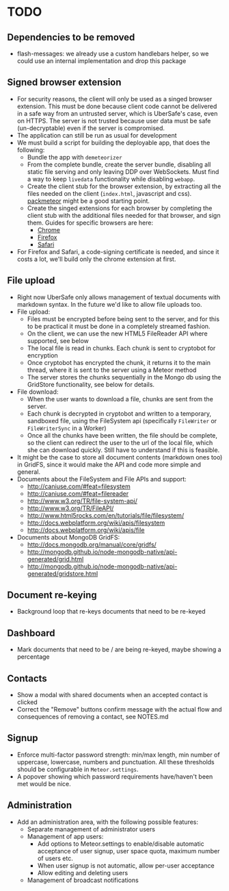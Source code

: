 TODO
====

## Dependencies to be removed

* flash-messages: we already use a custom handlebars helper, so we could use an internal implementation and drop this package

## Signed browser extension

* For security reasons, the client will only be used as a singed browser extension. This must be done because client code cannot be delivered in a safe way from an untrusted server, which is UberSafe's case, even on HTTPS. The server is not trusted because user data must be safe (un-decryptable) even if the server is compromised.
* The application can still be run as usual for development
* We must build a script for building the deployable app, that does the following:
    * Bundle the app with `demeteorizer`
    * From the complete bundle, create the server bundle, disabling all static file serving and only leaving DDP over WebSockets. Must find a way to keep `livedata` functionality while disabling `webapp`.
    * Create the client stub for the browser extension, by extracting all the files needed on the client (`index.html`, javascript and css). [packmeteor](https://npmjs.org/package/packmeteor) might be a good starting point.
    * Create the singed extensions for each browser by completing the client stub with the additional files needed for that browser, and sign them. Guides for specific browsers are here:
        * [Chrome](http://developer.chrome.com/extensions/packaging.html)
        * [Firefox](https://developer.mozilla.org/en-US/docs/Signing_an_extension)
        * [Safari](https://developer.apple.com/library/safari/documentation/Tools/Conceptual/SafariExtensionGuide/Introduction/Introduction.html)
* For Firefox and Safari, a code-signing certificate is needed, and since it costs a lot, we'll build only the chrome extension at first.

## File upload

* Right now UberSafe only allows management of textual documents with markdown syntax. In the future we'd like to allow file uploads too.
* File upload:
    * Files must be encrypted before being sent to the server, and for this to be practical it must be done in a completely streamed fashion.
    * On the client, we can use the new HTML5 FileReader API where supported, see below
    * The local file is read in chunks. Each chunk is sent to cryptobot for encryption
    * Once cryptobot has encrypted the chunk, it returns it to the main thread, where it is sent to the server using a Meteor method
    * The server stores the chunks sequentially in the Mongo db using the GridStore functionality, see below for details.
* File download:
    * When the user wants to download a file, chunks are sent from the server.
    * Each chunk is decrypted in cryptobot and written to a temporary, sandboxed file, using the FileSystem api (specifically `FileWriter` or `FileWriterSync` in a Worker)
    * Once all the chunks have been written, the file should be complete, so the client can redirect the user to the url of the local file, which she can download quickly. Still have to understand if this is feasible.
* It might be the case to store all document contents (markdown ones too) in GridFS, since it would make the API and code more simple and general.
* Documents about the FileSystem and File APIs and support:
    * http://caniuse.com/#feat=filesystem
    * http://caniuse.com/#feat=filereader
    * http://www.w3.org/TR/file-system-api/
    * http://www.w3.org/TR/FileAPI/
    * http://www.html5rocks.com/en/tutorials/file/filesystem/
    * http://docs.webplatform.org/wiki/apis/filesystem
    * http://docs.webplatform.org/wiki/apis/file
* Documents about MongoDB GridFS:
    * http://docs.mongodb.org/manual/core/gridfs/
    * http://mongodb.github.io/node-mongodb-native/api-generated/grid.html
    * http://mongodb.github.io/node-mongodb-native/api-generated/gridstore.html

## Document re-keying

* Background loop that re-keys documents that need to be re-keyed

## Dashboard

* Mark documents that need to be / are being re-keyed, maybe showing a percentage

## Contacts

* Show a modal with shared documents when an accepted contact is clicked
* Correct the "Remove" buttons confirm message with the actual flow and consequences of removing a contact, see NOTES.md

## Signup

* Enforce multi-factor password strength: min/max length, min number of uppercase, lowercase, numbers and punctuation. All these thresholds should be configurable in `Meteor.settings`.
* A popover showing which password requirements have/haven't been met would be nice.

## Administration

* Add an administration area, with the following possible features:
	* Separate management of administrator users
	* Management of app users: 
		* Add options to Meteor.settings to enable/disable automatic acceptance of user signup, user space quota, maximum number of users etc.
		* When user signup is not automatic, allow per-user acceptance
		* Allow editing and deleting users
	* Management of broadcast notifications


